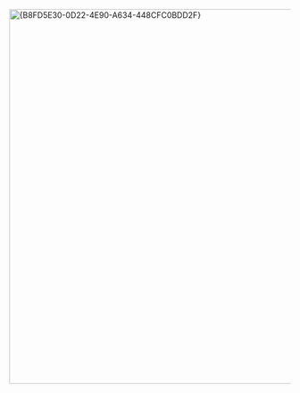 <img width="671" alt="{B8FD5E30-0D22-4E90-A634-448CFC0BDD2F}" src="https://github.com/user-attachments/assets/d26bc02c-54fd-4dc7-af0b-3b928e687fce" />
